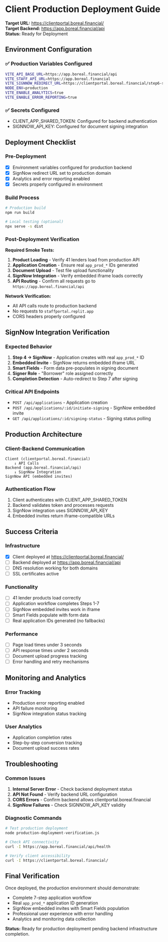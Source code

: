 # Client Production Deployment Guide
**Target URL:** https://clientportal.boreal.financial/  
**Target Backend:** https://app.boreal.financial/api  
**Status:** Ready for Deployment

## Environment Configuration

### ✅ Production Variables Configured
```bash
VITE_API_BASE_URL=https://app.boreal.financial/api
VITE_STAFF_API_URL=https://app.boreal.financial
VITE_SIGNNOW_REDIRECT_URL=https://clientportal.boreal.financial/step6-signature
NODE_ENV=production
VITE_ENABLE_ANALYTICS=true
VITE_ENABLE_ERROR_REPORTING=true
```

### ✅ Secrets Configured
- CLIENT_APP_SHARED_TOKEN: Configured for backend authentication
- SIGNNOW_API_KEY: Configured for document signing integration

## Deployment Checklist

### Pre-Deployment
- [x] Environment variables configured for production backend
- [x] SignNow redirect URL set to production domain
- [x] Analytics and error reporting enabled
- [x] Secrets properly configured in environment

### Build Process
```bash
# Production build
npm run build

# Local testing (optional)
npx serve -s dist
```

### Post-Deployment Verification

**Required Smoke Tests:**
1. **Product Loading** - Verify 41 lenders load from production API
2. **Application Creation** - Ensure real `app_prod_*` IDs generated
3. **Document Upload** - Test file upload functionality
4. **SignNow Integration** - Verify embedded iframe loads correctly
5. **API Routing** - Confirm all requests go to `https://app.boreal.financial/api`

**Network Verification:**
- All API calls route to production backend
- No requests to `staffportal.replit.app`
- CORS headers properly configured

## SignNow Integration Verification

### Expected Behavior
1. **Step 4 → SignNow** - Application creates with real `app_prod_*` ID
2. **Embedded Invite** - SignNow returns embedded iframe URL
3. **Smart Fields** - Form data pre-populates in signing document
4. **Signer Role** - "Borrower" role assigned correctly
5. **Completion Detection** - Auto-redirect to Step 7 after signing

### Critical API Endpoints
- `POST /api/applications` - Application creation
- `POST /api/applications/:id/initiate-signing` - SignNow embedded invite
- `GET /api/applications/:id/signing-status` - Signing status polling

## Production Architecture

### Client-Backend Communication
```
Client (clientportal.boreal.financial)
    ↓ API Calls
Backend (app.boreal.financial/api)
    ↓ SignNow Integration
SignNow API (embedded invites)
```

### Authentication Flow
1. Client authenticates with CLIENT_APP_SHARED_TOKEN
2. Backend validates token and processes requests
3. SignNow integration uses SIGNNOW_API_KEY
4. Embedded invites return iframe-compatible URLs

## Success Criteria

### Infrastructure
- [x] Client deployed at https://clientportal.boreal.financial/
- [ ] Backend deployed at https://app.boreal.financial/api
- [ ] DNS resolution working for both domains
- [ ] SSL certificates active

### Functionality
- [ ] 41 lender products load correctly
- [ ] Application workflow completes Steps 1-7
- [ ] SignNow embedded invites work in iframe
- [ ] Smart Fields populate with form data
- [ ] Real application IDs generated (no fallbacks)

### Performance
- [ ] Page load times under 3 seconds
- [ ] API response times under 2 seconds
- [ ] Document upload progress tracking
- [ ] Error handling and retry mechanisms

## Monitoring and Analytics

### Error Tracking
- Production error reporting enabled
- API failure monitoring
- SignNow integration status tracking

### User Analytics
- Application completion rates
- Step-by-step conversion tracking
- Document upload success rates

## Troubleshooting

### Common Issues
1. **Internal Server Error** - Check backend deployment status
2. **API Not Found** - Verify backend URL configuration
3. **CORS Errors** - Confirm backend allows clientportal.boreal.financial
4. **SignNow Failures** - Check SIGNNOW_API_KEY validity

### Diagnostic Commands
```bash
# Test production deployment
node production-deployment-verification.js

# Check API connectivity
curl -I https://app.boreal.financial/api/health

# Verify client accessibility
curl -I https://clientportal.boreal.financial/
```

## Final Verification

Once deployed, the production environment should demonstrate:
- Complete 7-step application workflow
- Real `app_prod_*` application ID generation
- SignNow embedded invites with Smart Fields population
- Professional user experience with error handling
- Analytics and monitoring data collection

**Status:** Ready for production deployment pending backend infrastructure completion.